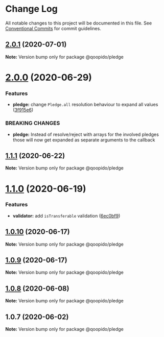 # Change Log

All notable changes to this project will be documented in this file.
See [Conventional Commits](https://conventionalcommits.org) for commit guidelines.

## [2.0.1](https://github.com/dlueth/qoopido/compare/@qoopido/pledge@2.0.0...@qoopido/pledge@2.0.1) (2020-07-01)

**Note:** Version bump only for package @qoopido/pledge





# [2.0.0](https://github.com/dlueth/qoopido/compare/@qoopido/pledge@1.1.1...@qoopido/pledge@2.0.0) (2020-06-29)


### Features

* **pledge:** change `Pledge.all` resolution behaviour to expand all values ([3f915e6](https://github.com/dlueth/qoopido/commit/3f915e6f1f6401e3a38dcaa91c90e24a2ab9fad1))


### BREAKING CHANGES

* **pledge:** Instead of resolve/reject with arrays for the involved pledges those will now get
expanded as separate arguments to the callback





## [1.1.1](https://github.com/dlueth/qoopido/compare/@qoopido/pledge@1.1.0...@qoopido/pledge@1.1.1) (2020-06-22)

**Note:** Version bump only for package @qoopido/pledge





# [1.1.0](https://github.com/dlueth/qoopido/compare/@qoopido/pledge@1.0.10...@qoopido/pledge@1.1.0) (2020-06-19)


### Features

* **validator:** add `isTransferable` validation ([6ec0bf9](https://github.com/dlueth/qoopido/commit/6ec0bf9d9966bf042cee4c977d4517399d1671b6))





## [1.0.10](https://github.com/dlueth/qoopido/compare/@qoopido/pledge@1.0.9...@qoopido/pledge@1.0.10) (2020-06-17)

**Note:** Version bump only for package @qoopido/pledge





## [1.0.9](https://github.com/dlueth/qoopido/compare/@qoopido/pledge@1.0.8...@qoopido/pledge@1.0.9) (2020-06-17)

**Note:** Version bump only for package @qoopido/pledge





## [1.0.8](https://github.com/dlueth/qoopido/compare/@qoopido/pledge@1.0.7...@qoopido/pledge@1.0.8) (2020-06-08)

**Note:** Version bump only for package @qoopido/pledge





## 1.0.7 (2020-06-02)

**Note:** Version bump only for package @qoopido/pledge
